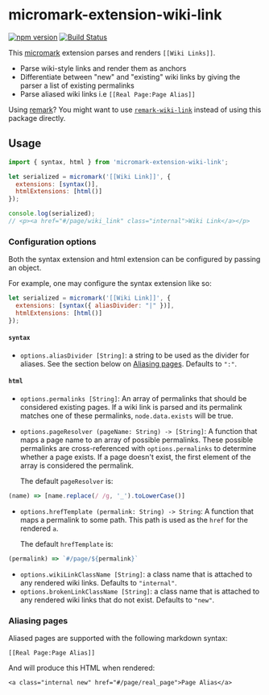# micromark-extension-wiki-link

[![npm version](https://badge.fury.io/js/micromark-extension-wiki-link.svg)](https://badge.fury.io/js/micromark-extension-wiki-link)
[![Build Status](https://travis-ci.org/landakram/micromark-extension-wiki-link.svg?branch=master)](https://travis-ci.org/landakram/micromark-extension-wiki-link)

This [micromark](https://github.com/micromark/micromark) extension parses and renders `[[Wiki Links]]`.

* Parse wiki-style links and render them as anchors
* Differentiate between "new" and "existing" wiki links by giving the parser a list of existing permalinks
* Parse aliased wiki links i.e `[[Real Page:Page Alias]]`

Using [remark](https://github.com/remarkjs/remark)? You might want to use 
[`remark-wiki-link`](https://github.com/landakram/remark-wiki-link) instead of using this package directly.

## Usage

```javascript
import { syntax, html } from 'micromark-extension-wiki-link';

let serialized = micromark('[[Wiki Link]]', {
  extensions: [syntax()],
  htmlExtensions: [html()]
});

console.log(serialized);
// <p><a href="#/page/wiki_link" class="internal">Wiki Link</a></p>
```

### Configuration options

Both the syntax extension and html extension can be configured by passing an object.

For example, one may configure the syntax extension like so:

```javascript
let serialized = micromark('[[Wiki Link]]', {
  extensions: [syntax({ aliasDivider: "|" })],
  htmlExtensions: [html()]
});
```

#### `syntax`

* `options.aliasDivider [String]`: a string to be used as the divider for aliases. See the section below on [Aliasing pages](#aliasing-pages). Defaults to `":"`.

#### `html`

* `options.permalinks [String]`: An array of permalinks that should be considered existing pages. If a wiki link is parsed and its permalink matches one of these permalinks, `node.data.exists` will be true.
* `options.pageResolver (pageName: String) -> [String]`: A function that maps a page name to an array of possible permalinks. These possible permalinks are cross-referenced with `options.permalinks` to determine whether a page exists. If a page doesn't exist, the first element of the array is considered the permalink.

  The default `pageResolver` is:

```javascript
(name) => [name.replace(/ /g, '_').toLowerCase()]
```

* `options.hrefTemplate (permalink: String) -> String`: A function that maps a permalink to some path. This path is used as the `href` for the rendered `a`.

  The default `hrefTemplate` is:
  
```javascript
(permalink) => `#/page/${permalink}`
```

* `options.wikiLinkClassName [String]`: a class name that is attached to any rendered wiki links. Defaults to `"internal"`.
* `options.brokenLinkClassName [String]`: a class name that is attached to any rendered wiki links that do not exist. Defaults to `"new"`.

### Aliasing pages

Aliased pages are supported with the following markdown syntax: 

```
[[Real Page:Page Alias]]
```

And will produce this HTML when rendered:

```
<a class="internal new" href="#/page/real_page">Page Alias</a>
```
